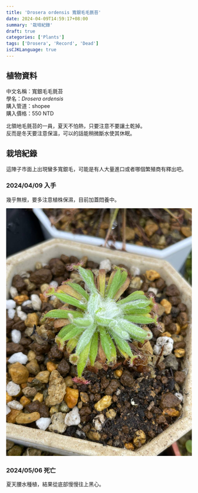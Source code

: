 ```yaml
---
title: 'Drosera ordensis 寬銀毛毛氈苔'
date: 2024-04-09T14:59:17+08:00
summary: '栽培紀錄'
draft: true
categories: ['Plants']
tags: ['Drosera', 'Record', 'Dead']
isCJKLanguage: true
---
```


## 植物資料

中文名稱：寬銀毛毛氈苔  
學名：_Drosera ordensis_  
購入管道：shopee  
購入價格：550 NTD

北領地毛氈苔的一員，夏天不怕熱，只要注意不要讓土乾掉。  
反而是冬天要注意保溫，可以的話能稍微斷水使其休眠。

## 栽培紀錄

這陣子市面上出現蠻多寬銀毛，可能是有人大量進口或者哪個繁殖商有釋出吧。

### 2024/04/09 入手

幾乎無根，要多注意植株保濕，目前加蓋悶養中。

![2024-04-09](./images/2024-04-09.jpg)

### 2024/05/06 死亡

夏天腰水種植，結果從底部慢慢往上黑心。
